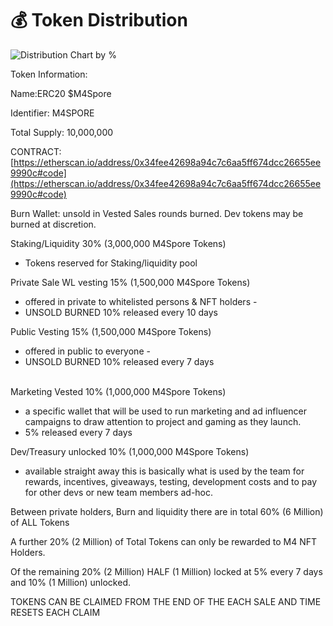 # 💰 Token Distribution

![Distribution Chart by %](https://lh6.googleusercontent.com/3Nj7sqfNvHkIFBPid7ZUQd09gufOQlYnePnW54zAzKq4Y\_PSm36vKmIZoF4jcbfXJg8KxcrZbMD-1D3G5k57HhGJACH5x95ROOsg4KISVriiSIiVMmohfgfLkXXC5w)

Token Information:

Name:ERC20 $M4Spore

Identifier: M4SPORE

Total Supply: 10,000,000

CONTRACT: [https://etherscan.io/address/0x34fee42698a94c7c6aa5ff674dcc26655ee9990c#code](https://etherscan.io/address/0x34fee42698a94c7c6aa5ff674dcc26655ee9990c#code)

Burn Wallet:  unsold in Vested Sales rounds burned.  Dev tokens may be burned at discretion.

Staking/Liquidity 30% (3,000,000 M4Spore Tokens)

* Tokens reserved for Staking/liquidity pool



Private Sale WL vesting 15% (1,500,000 M4Spore Tokens)

* offered in private to whitelisted persons & NFT holders -&#x20;
* UNSOLD BURNED 10% released every 10 days



Public Vesting 15% (1,500,000 M4Spore Tokens)

* offered in public to everyone -
* &#x20;UNSOLD BURNED 10% released every 7 days

\
Marketing Vested 10% (1,000,000 M4Spore Tokens)

* a specific wallet that will be used to run marketing and ad influencer campaigns to draw attention to project and gaming as they launch.&#x20;
* 5% released every 7 days



Dev/Treasury unlocked 10% (1,000,000 M4Spore Tokens)

* available straight away this is basically what is used by the team for rewards, incentives, giveaways, testing, development costs and to pay for other devs or new team members ad-hoc.



Between private holders, Burn and liquidity there are in total 60% (6 Million) of ALL Tokens

A further 20%  (2 Million) of Total Tokens can only be rewarded to M4 NFT Holders.

Of the remaining 20% (2 Million) HALF (1 Million) locked at 5% every 7 days and 10% (1 Million) unlocked.



TOKENS CAN BE CLAIMED FROM THE END OF THE EACH SALE AND TIME RESETS EACH CLAIM
